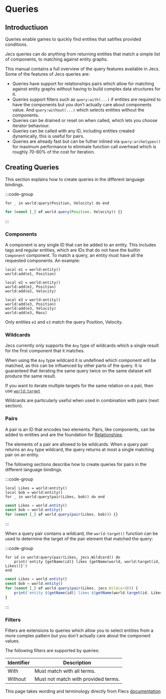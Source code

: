 # Queries

## Introductiuon

Queries enable games to quickly find entities that satifies provided conditions.

Jecs queries can do anything from returning entities that match a simple list of components, to matching against entity graphs.

This manual contains a full overview of the query features available in Jecs. Some of the features of Jecs queries are:

- Queries have support for relationships pairs which allow for matching against entity graphs without having to build complex data structures for it.
- Queries support filters such as `query:with(...)` if entities are required to have the components but you don’t actually care about components value. And `query:without(...)` which selects entities without the components.
- Queries can be drained or reset on when called, which lets you choose iterator behaviour.
- Queries can be called with any ID, including entities created dynamically, this is useful for pairs.
- Queries are already fast but can be futher inlined via `query:archetypes()` for maximum performance to eliminate function call overhead which is roughly 70-80% of the cost for iteration.

## Creating Queries
This section explains how to create queries in the different language bindings.

:::code-group
```luau [luau]
for _ in world:query(Position, Velocity) do end
```
```typescript [typescript]
for (const [_] of world.query(Position, Velocity)) {}
```
:::

### Components
A component is any single ID that can be added to an entity. This includes tags and regular entities, which are IDs that do not have the builtin `Component` component. To match a query, an entity must have all the requested components. An example:

```luau
local e1 = world:entity()
world:add(e1, Position)

local e2 = world:entity()
world:add(e2, Position)
world:add(e2, Velocity)

local e3 = world:entity()
world:add(e3, Position)
world:add(e3, Velocity)
world:add(e3, Mass)

```
Only entities `e2` and `e3` match the query Position, Velocity.

### Wildcards

Jecs currently only supports the `Any` type of wildcards which a single result for the first component that it matches.

When using the `Any` type wildcard it is undefined which component will be matched, as this can be influenced by other parts of the query. It is guaranteed that iterating the same query twice on the same dataset will produce the same result.

If you want to iterate multiple targets for the same relation on a pair, then use [`world:target`](world.md#target)

Wildcards are particularly useful when used in combination with pairs (next section).

### Pairs

A pair is an ID that encodes two elements. Pairs, like components, can be added to entities and are the foundation for [Relationships](relationships.md).

The elements of a pair are allowed to be wildcards. When a query pair returns an `Any` type wildcard, the query returns at most a single matching pair on an entity.

The following sections describe how to create queries for pairs in the different language bindings.

:::code-group
```luau [luau]
local Likes = world:entity()
local bob = world:entity()
for _ in world:query(pair(Likes, bob)) do end
```
```typescript [typescript]
const Likes = world.entity()
const bob = world.entity()
for (const [_] of world.query(pair(Likes, bob))) {}
```
:::

When a query pair contains a wildcard, the `world:target()` function can be used to determine the target of the pair element that matched the query:

:::code-group
```luau [luau]
for id in world:query(pair(Likes, jecs.Wildcard)) do
    print(`entity {getName(id)} likes {getName(world, world:target(id, Likes))}`)
end
```
```typescript [typescript]
const Likes = world.entity()
const bob = world.entity()
for (const [_] of world.query(pair(Likes, jecs.Wildcard))) {
    print(`entity ${getName(id)} likes ${getName(world.target(id, Likes))}`)
}
```
:::

### Filters
Filters are extensions to queries which allow you to select entities from a more complex pattern but you don't actually care about the component values.

The following filters are supported by queries:

Identifier | Description
---------- | -----------
With       | Must match with all terms.
Without    | Must not match with provided terms.

This page takes wording and terminology directly from Flecs [documentation](https://www.flecs.dev/flecs/md_docs_2Queries.html)
